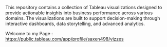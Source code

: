 This repository contains a collection of Tableau visualizations designed to provide actionable insights into business performance across various domains. The visualizations are built to support decision-making through interactive dashboards, data storytelling, and advanced analytics.

Welcome to my Page : https://public.tableau.com/app/profile/saxen498/vizzes
